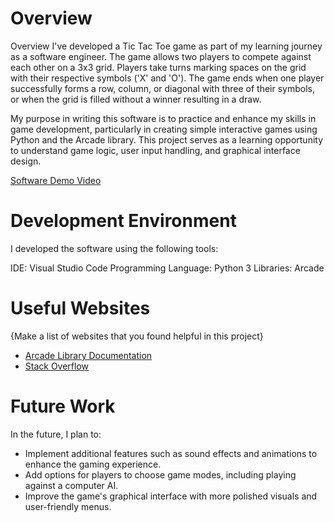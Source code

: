 # Overview


Overview
I've developed a Tic Tac Toe game as part of my learning journey as a software engineer. The game allows two players to compete against each other on a 3x3 grid. Players take turns marking spaces on the grid with their respective symbols ('X' and 'O'). The game ends when one player successfully forms a row, column, or diagonal with three of their symbols, or when the grid is filled without a winner resulting in a draw.

My purpose in writing this software is to practice and enhance my skills in game development, particularly in creating simple interactive games using Python and the Arcade library. This project serves as a learning opportunity to understand game logic, user input handling, and graphical interface design.

[Software Demo Video](https://www.youtube.com/watch?v=cGVEOu-ul98&ab_channel=school)

# Development Environment

I developed the software using the following tools:

IDE: Visual Studio Code
Programming Language: Python 3
Libraries: Arcade

# Useful Websites

{Make a list of websites that you found helpful in this project}
* [Arcade Library Documentation](https://arcade.academy/)
* [Stack Overflow](https://stackoverflow.com/)

# Future Work

In the future, I plan to:
* Implement additional features such as sound effects and animations to enhance the gaming experience.
* Add options for players to choose game modes, including playing against a computer AI.
* Improve the game's graphical interface with more polished visuals and user-friendly menus.